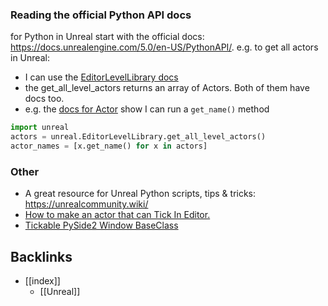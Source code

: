 ### Reading the official Python API docs
for Python in Unreal start with the official docs: https://docs.unrealengine.com/5.0/en-US/PythonAPI/.
e.g. to get all actors in Unreal:
- I can use the [EditorLevelLibrary docs](https://docs.unrealengine.com/5.1/en-US/PythonAPI/class/EditorLevelLibrary.html)
- the get_all_level_actors returns an array of Actors. Both of them have docs too.
- e.g. the [docs for Actor](https://docs.unrealengine.com/5.0/en-US/PythonAPI/class/Actor.html?highlight=actor#unreal.Actor) show I can run a `get_name()` method
```python
import unreal
actors = unreal.EditorLevelLibrary.get_all_level_actors()
actor_names = [x.get_name() for x in actors]
```

### Other 
* A great resource for Unreal Python scripts, tips & tricks: https://unrealcommunity.wiki/
* [How to make an actor that can Tick In Editor.](https://github.com/techartorg/TAO-Wiki/wiki/%5BUnreal%5D-How-to-make-an-actor-that-can-Tick-In-Editor)
* [Tickable PySide2 Window BaseClass](https://github.com/techartorg/TAO-Wiki/wiki/Tickable-PySide2-Window-BaseClass)

## Backlinks
* [[index]]
	* [[Unreal]]

